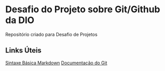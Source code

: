 # Desafio do Projeto sobre Git/Github da DIO
Repositório criado para Desafio de Projetos
## Links Úteis
[Sintaxe Básica Markdown](https://www.markdownguide.org/basic-syntax)
[Documentação do Git](https://git-scm.com/docs)
